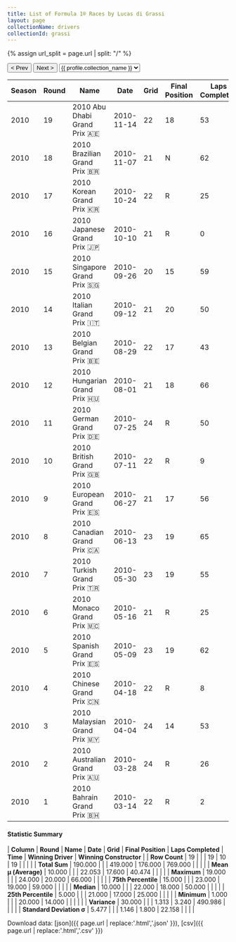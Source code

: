 ```yaml
---
title: List of Formula 1® Races by Lucas di Grassi
layout: page
collectionName: drivers
collectionId: grassi
---
```


{% assign url_split = page.url | split: "/" %}
<div id="collection-navigation">
<button onclick="selector.options[selector.selectedIndex-1].value && (window.location = selector.options[selector.selectedIndex-1].value);">&lt; Prev</button>
<button onclick="selector.options[selector.selectedIndex+1].value && (window.location = selector.options[selector.selectedIndex+1].value);">Next &gt;</button>
<select id="selector" onchange="this.options[this.selectedIndex].value && (window.location = this.options[this.selectedIndex].value);">
  {% for collectionId in site.data[page.collectionName].refs %}
    {% if collectionId == page.collectionId %}
      {% assign selected = "selected" %}
    {% else %}
      {% assign selected = "" %}
    {% endif %}
    {% assign profile = site.data[page.collectionName][collectionId].profile %}
    <option value="/f1/{{ page.collectionName }}/{{ collectionId }}/{{ url_split[4] }}" {{ selected }}>{{ profile.collection_name }}</option>
  {% endfor %}
</select>
</div>

| Season | Round | Name | Date | Grid | Final Position | Laps Completed | Time | Winning Driver | Winning Constructor |
|--|--|--|--|--|--|--|--|--|--|
| 2010 | 19 | 2010 Abu Dhabi Grand Prix 🇦🇪 | 2010-11-14 | 22 | 18 | 53 |   | Sebastian Vettel 🇩🇪 | Red Bull 🇦🇹 |
| 2010 | 18 | 2010 Brazilian Grand Prix 🇧🇷 | 2010-11-07 | 21 | N | 62 |   | Sebastian Vettel 🇩🇪 | Red Bull 🇦🇹 |
| 2010 | 17 | 2010 Korean Grand Prix 🇰🇷 | 2010-10-24 | 22 | R | 25 |   | Fernando Alonso 🇪🇸 | Ferrari 🇮🇹 |
| 2010 | 16 | 2010 Japanese Grand Prix 🇯🇵 | 2010-10-10 | 21 | R | 0 |   | Sebastian Vettel 🇩🇪 | Red Bull 🇦🇹 |
| 2010 | 15 | 2010 Singapore Grand Prix 🇸🇬 | 2010-09-26 | 20 | 15 | 59 |   | Fernando Alonso 🇪🇸 | Ferrari 🇮🇹 |
| 2010 | 14 | 2010 Italian Grand Prix 🇮🇹 | 2010-09-12 | 21 | 20 | 50 |   | Fernando Alonso 🇪🇸 | Ferrari 🇮🇹 |
| 2010 | 13 | 2010 Belgian Grand Prix 🇧🇪 | 2010-08-29 | 22 | 17 | 43 |   | Lewis Hamilton 🇬🇧 | McLaren 🇬🇧 |
| 2010 | 12 | 2010 Hungarian Grand Prix 🇭🇺 | 2010-08-01 | 21 | 18 | 66 |   | Mark Webber 🇦🇺 | Red Bull 🇦🇹 |
| 2010 | 11 | 2010 German Grand Prix 🇩🇪 | 2010-07-25 | 24 | R | 50 |   | Fernando Alonso 🇪🇸 | Ferrari 🇮🇹 |
| 2010 | 10 | 2010 British Grand Prix 🇬🇧 | 2010-07-11 | 22 | R | 9 |   | Mark Webber 🇦🇺 | Red Bull 🇦🇹 |
| 2010 | 9 | 2010 European Grand Prix 🇪🇸 | 2010-06-27 | 21 | 17 | 56 |   | Sebastian Vettel 🇩🇪 | Red Bull 🇦🇹 |
| 2010 | 8 | 2010 Canadian Grand Prix 🇨🇦 | 2010-06-13 | 23 | 19 | 65 |   | Lewis Hamilton 🇬🇧 | McLaren 🇬🇧 |
| 2010 | 7 | 2010 Turkish Grand Prix 🇹🇷 | 2010-05-30 | 23 | 19 | 55 |   | Lewis Hamilton 🇬🇧 | McLaren 🇬🇧 |
| 2010 | 6 | 2010 Monaco Grand Prix 🇲🇨 | 2010-05-16 | 21 | R | 25 |   | Mark Webber 🇦🇺 | Red Bull 🇦🇹 |
| 2010 | 5 | 2010 Spanish Grand Prix 🇪🇸 | 2010-05-09 | 23 | 19 | 62 |   | Mark Webber 🇦🇺 | Red Bull 🇦🇹 |
| 2010 | 4 | 2010 Chinese Grand Prix 🇨🇳 | 2010-04-18 | 22 | R | 8 |   | Jenson Button 🇬🇧 | McLaren 🇬🇧 |
| 2010 | 3 | 2010 Malaysian Grand Prix 🇲🇾 | 2010-04-04 | 24 | 14 | 53 |   | Sebastian Vettel 🇩🇪 | Red Bull 🇦🇹 |
| 2010 | 2 | 2010 Australian Grand Prix 🇦🇺 | 2010-03-28 | 24 | R | 26 |   | Jenson Button 🇬🇧 | McLaren 🇬🇧 |
| 2010 | 1 | 2010 Bahrain Grand Prix 🇧🇭 | 2010-03-14 | 22 | R | 2 |   | Fernando Alonso 🇪🇸 | Ferrari 🇮🇹 |

#### Statistic Summary

| **Column** | **Round** | **Name** | **Date** | **Grid** | **Final Position** | **Laps Completed** | **Time** | **Winning Driver** | **Winning Constructor** |
| **Row Count** | 19 |  |  | 19 | 10 | 19 |  |  |  |
| **Total Sum** | 190.000 |  |  | 419.000 | 176.000 | 769.000 |  |  |  |
| **Mean μ (Average)** | 10.000 |  |  | 22.053 | 17.600 | 40.474 |  |  |  |
| **Maximum** | 19.000 |  |  | 24.000 | 20.000 | 66.000 |  |  |  |
| **75th Percentile** | 15.000 |  |  | 23.000 | 19.000 | 59.000 |  |  |  |
| **Median** | 10.000 |  |  | 22.000 | 18.000 | 50.000 |  |  |  |
| **25th Percentile** | 5.000 |  |  | 21.000 | 17.000 | 25.000 |  |  |  |
| **Minimum** | 1.000 |  |  | 20.000 | 14.000 |  |  |  |  |
| **Variance** | 30.000 |  |  | 1.313 | 3.240 | 490.986 |  |  |  |
| **Standard Deviation σ** | 5.477 |  |  | 1.146 | 1.800 | 22.158 |  |  |  |

Download data: [json]({{ page.url | replace:'.html','.json' }}), [csv]({{ page.url | replace:'.html','.csv' }})
